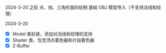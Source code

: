 2024-3-20 之前
点、线、三角形面的绘制
基础 OBJ 模型导入（不支持法线和纹理）

2024-3-20
- [X] Model 类封装，添加对法线和纹理的支持
- [X] Shader 类，包含顶点着色器和片段着色器
- [X] Z-Buffer
